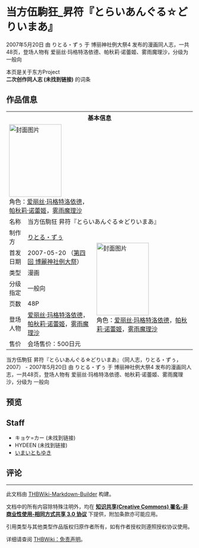 # 当方伍駒狂_昇符『とらいあんぐる☆どりいまあ』

<!-- source html: G:\repos\THBWiki-Markdown-Builder\THBWikiMarkdown\Temp\main\1\11\ns0%3A%E5%BD%93%E6%96%B9%E4%BC%8D%E9%A7%92%E7%8B%82_%E6%98%87%E7%AC%A6%E3%80%8E%E3%81%A8%E3%82%89%E3%81%84%E3%81%82%E3%82%93%E3%81%90%E3%82%8B%E2%98%86%E3%81%A9%E3%82%8A%E3%81%84%E3%81%BE%E3%81%82%E3%80%8F.html -->

2007年5月20日 由 りとる・ずぅ 于 博丽神社例大祭4 发布的漫画同人志，一共48页，登场人物有 爱丽丝·玛格特洛依德、帕秋莉·诺蕾姬、雾雨魔理沙，分级为 一般向

本页是关于东方Project  
 **二次创作同人志 (未找到链接)** 的词条

## 作品信息

<table><tbody><tr><th colspan="3">基本信息</th></tr><tr><td class="cover-artwork-mobile" colspan="2"><a href="./文件-当方伍駒狂_昇符『とらいあんぐる☆どりいまあ』封面.jpg.md" class="image" title="封面图片"><img alt="封面图片" src="https://upload.thwiki.cc/thumb/7/7b/%E5%BD%93%E6%96%B9%E4%BC%8D%E9%A7%92%E7%8B%82_%E6%98%87%E7%AC%A6%E3%80%8E%E3%81%A8%E3%82%89%E3%81%84%E3%81%82%E3%82%93%E3%81%90%E3%82%8B%E2%98%86%E3%81%A9%E3%82%8A%E3%81%84%E3%81%BE%E3%81%82%E3%80%8F%E5%B0%81%E9%9D%A2.jpg/141px-%E5%BD%93%E6%96%B9%E4%BC%8D%E9%A7%92%E7%8B%82_%E6%98%87%E7%AC%A6%E3%80%8E%E3%81%A8%E3%82%89%E3%81%84%E3%81%82%E3%82%93%E3%81%90%E3%82%8B%E2%98%86%E3%81%A9%E3%82%8A%E3%81%84%E3%81%BE%E3%81%82%E3%80%8F%E5%B0%81%E9%9D%A2.jpg" decoding="async" loading="lazy" width="141" height="196" srcset="https://upload.thwiki.cc/thumb/7/7b/%E5%BD%93%E6%96%B9%E4%BC%8D%E9%A7%92%E7%8B%82_%E6%98%87%E7%AC%A6%E3%80%8E%E3%81%A8%E3%82%89%E3%81%84%E3%81%82%E3%82%93%E3%81%90%E3%82%8B%E2%98%86%E3%81%A9%E3%82%8A%E3%81%84%E3%81%BE%E3%81%82%E3%80%8F%E5%B0%81%E9%9D%A2.jpg/212px-%E5%BD%93%E6%96%B9%E4%BC%8D%E9%A7%92%E7%8B%82_%E6%98%87%E7%AC%A6%E3%80%8E%E3%81%A8%E3%82%89%E3%81%84%E3%81%82%E3%82%93%E3%81%90%E3%82%8B%E2%98%86%E3%81%A9%E3%82%8A%E3%81%84%E3%81%BE%E3%81%82%E3%80%8F%E5%B0%81%E9%9D%A2.jpg 1.5x, https://upload.thwiki.cc/thumb/7/7b/%E5%BD%93%E6%96%B9%E4%BC%8D%E9%A7%92%E7%8B%82_%E6%98%87%E7%AC%A6%E3%80%8E%E3%81%A8%E3%82%89%E3%81%84%E3%81%82%E3%82%93%E3%81%90%E3%82%8B%E2%98%86%E3%81%A9%E3%82%8A%E3%81%84%E3%81%BE%E3%81%82%E3%80%8F%E5%B0%81%E9%9D%A2.jpg/282px-%E5%BD%93%E6%96%B9%E4%BC%8D%E9%A7%92%E7%8B%82_%E6%98%87%E7%AC%A6%E3%80%8E%E3%81%A8%E3%82%89%E3%81%84%E3%81%82%E3%82%93%E3%81%90%E3%82%8B%E2%98%86%E3%81%A9%E3%82%8A%E3%81%84%E3%81%BE%E3%81%82%E3%80%8F%E5%B0%81%E9%9D%A2.jpg 2x" data-file-width="560" data-file-height="777"></a><div class="cover-char">角色：<a href="./爱丽丝·玛格特洛依德.md" title="爱丽丝·玛格特洛依德">爱丽丝·玛格特洛依德</a>，<a href="./帕秋莉·诺蕾姬.md" title="帕秋莉·诺蕾姬">帕秋莉·诺蕾姬</a>，<a href="./雾雨魔理沙.md" title="雾雨魔理沙">雾雨魔理沙</a></div></td>
</tr><tr><td class="label">名称</td><td colspan="2"> 当方伍駒狂 昇符『とらいあんぐる☆どりいまあ』 </td></tr><tr><td class="label">制作方</td><td><a href="./りとる・ずぅ.md" title="りとる・ずぅ">りとる・ずぅ</a></td><td class="cover-artwork" rowspan="7" style="min-width:196px;"><a href="./文件-当方伍駒狂_昇符『とらいあんぐる☆どりいまあ』封面.jpg.md" class="image" title="封面图片"><img alt="封面图片" src="https://upload.thwiki.cc/thumb/7/7b/%E5%BD%93%E6%96%B9%E4%BC%8D%E9%A7%92%E7%8B%82_%E6%98%87%E7%AC%A6%E3%80%8E%E3%81%A8%E3%82%89%E3%81%84%E3%81%82%E3%82%93%E3%81%90%E3%82%8B%E2%98%86%E3%81%A9%E3%82%8A%E3%81%84%E3%81%BE%E3%81%82%E3%80%8F%E5%B0%81%E9%9D%A2.jpg/141px-%E5%BD%93%E6%96%B9%E4%BC%8D%E9%A7%92%E7%8B%82_%E6%98%87%E7%AC%A6%E3%80%8E%E3%81%A8%E3%82%89%E3%81%84%E3%81%82%E3%82%93%E3%81%90%E3%82%8B%E2%98%86%E3%81%A9%E3%82%8A%E3%81%84%E3%81%BE%E3%81%82%E3%80%8F%E5%B0%81%E9%9D%A2.jpg" decoding="async" loading="lazy" width="141" height="196" srcset="https://upload.thwiki.cc/thumb/7/7b/%E5%BD%93%E6%96%B9%E4%BC%8D%E9%A7%92%E7%8B%82_%E6%98%87%E7%AC%A6%E3%80%8E%E3%81%A8%E3%82%89%E3%81%84%E3%81%82%E3%82%93%E3%81%90%E3%82%8B%E2%98%86%E3%81%A9%E3%82%8A%E3%81%84%E3%81%BE%E3%81%82%E3%80%8F%E5%B0%81%E9%9D%A2.jpg/212px-%E5%BD%93%E6%96%B9%E4%BC%8D%E9%A7%92%E7%8B%82_%E6%98%87%E7%AC%A6%E3%80%8E%E3%81%A8%E3%82%89%E3%81%84%E3%81%82%E3%82%93%E3%81%90%E3%82%8B%E2%98%86%E3%81%A9%E3%82%8A%E3%81%84%E3%81%BE%E3%81%82%E3%80%8F%E5%B0%81%E9%9D%A2.jpg 1.5x, https://upload.thwiki.cc/thumb/7/7b/%E5%BD%93%E6%96%B9%E4%BC%8D%E9%A7%92%E7%8B%82_%E6%98%87%E7%AC%A6%E3%80%8E%E3%81%A8%E3%82%89%E3%81%84%E3%81%82%E3%82%93%E3%81%90%E3%82%8B%E2%98%86%E3%81%A9%E3%82%8A%E3%81%84%E3%81%BE%E3%81%82%E3%80%8F%E5%B0%81%E9%9D%A2.jpg/282px-%E5%BD%93%E6%96%B9%E4%BC%8D%E9%A7%92%E7%8B%82_%E6%98%87%E7%AC%A6%E3%80%8E%E3%81%A8%E3%82%89%E3%81%84%E3%81%82%E3%82%93%E3%81%90%E3%82%8B%E2%98%86%E3%81%A9%E3%82%8A%E3%81%84%E3%81%BE%E3%81%82%E3%80%8F%E5%B0%81%E9%9D%A2.jpg 2x" data-file-width="560" data-file-height="777"></a><div class="cover-char">角色：<a href="./爱丽丝·玛格特洛依德.md" title="爱丽丝·玛格特洛依德">爱丽丝·玛格特洛依德</a>，<a href="./帕秋莉·诺蕾姬.md" title="帕秋莉·诺蕾姬">帕秋莉·诺蕾姬</a>，<a href="./雾雨魔理沙.md" title="雾雨魔理沙">雾雨魔理沙</a></div></td>
</tr><tr><td class="label">首发日期</td><td>2007-05-20&#160;（<a href="/展会作品列表?e=%E5%8D%9A%E4%B8%BD%E7%A5%9E%E7%A4%BE%E4%BE%8B%E5%A4%A7%E7%A5%AD%234">第四回 博麗神社例大祭</a>）</td></tr><tr><td class="label">类型</td><td>漫画</td></tr><tr><td class="label">分级指定</td><td>一般向</td></tr><tr><td class="label">页数</td><td>48P</td></tr><tr><td class="label">登场人物</td><td><a href="./爱丽丝·玛格特洛依德.md" title="爱丽丝·玛格特洛依德">爱丽丝·玛格特洛依德</a>，<a href="./帕秋莉·诺蕾姬.md" title="帕秋莉·诺蕾姬">帕秋莉·诺蕾姬</a>，<a href="./雾雨魔理沙.md" title="雾雨魔理沙">雾雨魔理沙</a></td></tr><tr><td class="label">售价</td><td>会场售价：500日元</td></tr></tbody></table>

当方伍駒狂 昇符『とらいあんぐる☆どりいまあ』（同人志，りとる・ずぅ，2007） - 2007年5月20日 由 りとる・ずぅ 于 博丽神社例大祭4 发布的漫画同人志，一共48页，登场人物有 爱丽丝·玛格特洛依德、帕秋莉·诺蕾姬、雾雨魔理沙，分级为 一般向

## 预览

## Staff
- キョケ=カー (未找到链接)
- HYDEEN (未找到链接)
- [いまいともゆき](./いまいともゆき.md)


## 评论




---

此文档由 [THBWiki-Markdown-Builder](https://github.com/Delsin-Yu/THBWiki-Markdown-Builder) 构建。

文档中的所有内容除特殊注明外，均在 [**知识共享(Creative Commons) 署名-非商业性使用-相同方式共享 3.0 协议**](https://creativecommons.org/licenses/by-sa/3.0/deed.zh-hans) 下提供，附加条款亦可能应用。

引用类型与其他类型作品版权归原作者所有，如有作者授权则遵照授权协议使用。

详细请查阅 [THBWiki：免责声明](https://thbwiki.cc/THBWiki:%E5%85%8D%E8%B4%A3%E5%A3%B0%E6%98%8E)。

